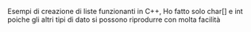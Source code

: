 Esempi di creazione di liste funzionanti in C++, Ho fatto solo char[] e int poiche gli altri tipi di dato si possono riprodurre con molta facilità
